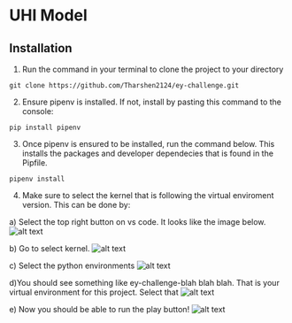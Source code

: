 # UHI Model

## Installation 

1. Run the command in your terminal to clone the project to your directory
```
git clone https://github.com/Tharshen2124/ey-challenge.git
``` 


2. Ensure pipenv is installed. If not, install by pasting this command to the console:
```
pip install pipenv
```

3. Once pipenv is ensured to be installed, run the command below. This installs the packages and developer dependecies that is found in the Pipfile.
```
pipenv install
```

4. Make sure to select the kernel that is following the virtual enviroment version. This can be done by:

a) Select the top right button on vs code. It looks like the image below.
![alt text](image.png)

b) Go to select kernel.
![alt text](image-1.png)

c) Select the python environments
![alt text](image-2.png)

d)You should see something like ey-challenge-blah blah blah. That is your virtual environment for this project. Select that
![alt text](image-3.png)

e) Now you should be able to run the play button!
![alt text](image-4.png)